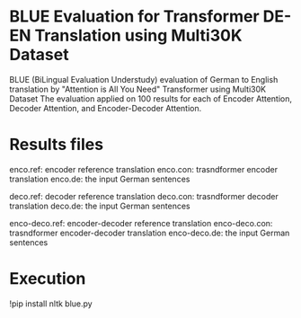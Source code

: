# BLUE Evaluation for Transformer DE-EN Translation using Multi30K Dataset
BLUE (BiLingual Evaluation Understudy) evaluation of German to English translation by "Attention is All You Need" Transformer using Multi30K Dataset
The evaluation applied on 100 results for each of Encoder Attention, Decoder Attention, and Encoder-Decoder Attention.


# Results files
enco.ref: encoder reference translation
enco.con: trasndformer encoder translation
enco.de: the input German sentences

deco.ref: decoder reference translation
deco.con: trasndformer decoder translation
deco.de: the input German sentences


enco-deco.ref: encoder-decoder reference translation
enco-deco.con: trasndformer encoder-decoder translation
enco-deco.de: the input German sentences


# Execution
!pip install nltk
blue.py
